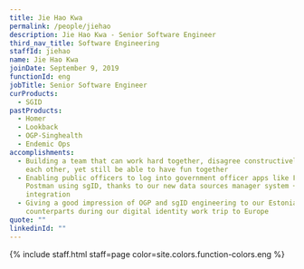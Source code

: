 ```yaml
---
title: Jie Hao Kwa
permalink: /people/jiehao
description: Jie Hao Kwa - Senior Software Engineer
third_nav_title: Software Engineering
staffId: jiehao
name: Jie Hao Kwa
joinDate: September 9, 2019
functionId: eng
jobTitle: Senior Software Engineer
curProducts:
  - SGID
pastProducts:
  - Homer
  - Lookback
  - OGP-Singhealth
  - Endemic Ops
accomplishments:
  - Building a team that can work hard together, disagree constructively with
    each other, yet still be able to have fun together
  - Enabling public officers to log into government officer apps like FormSG and
    Postman using sgID, thanks to our new data sources manager system + POCDEX
    integration
  - Giving a good impression of OGP and sgID engineering to our Estonian
    counterparts during our digital identity work trip to Europe
quote: ""
linkedinId: ""
---
```


{% include staff.html staff=page color=site.colors.function-colors.eng %}
